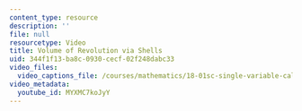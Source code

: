 ```yaml
---
content_type: resource
description: ''
file: null
resourcetype: Video
title: Volume of Revolution via Shells
uid: 344f1f13-ba8c-0930-cecf-02f248dabc33
video_files:
  video_captions_file: /courses/mathematics/18-01sc-single-variable-calculus-fall-2010/unit-3-the-definite-integral-and-its-applications/part-b-second-fundamental-theorem-areas-volumes/session-59-volume-of-a-parabaloid-revolving-about-y-axis/volume-of-revolution-via-shells/MYXMC7koJyY.vtt
video_metadata:
  youtube_id: MYXMC7koJyY
---
```

